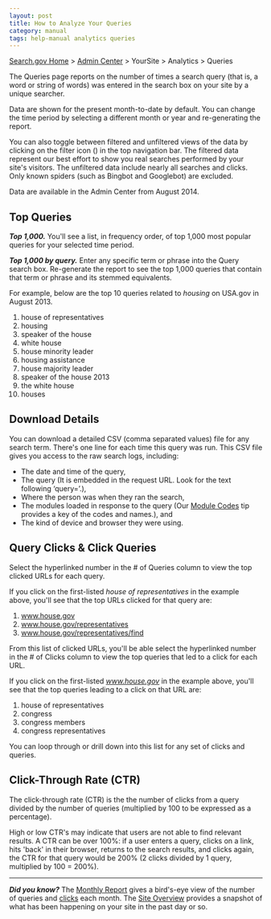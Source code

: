 ```yaml
---
layout: post
title: How to Analyze Your Queries
category: manual
tags: help-manual analytics queries
---
```


[Search.gov Home](/index.html) > [Admin Center](https://search.usa.gov/sites/) > YourSite > Analytics > Queries

The Queries page reports on the number of times a search query (that is, a word or string of words) was entered in the search box on your site by a unique searcher.

Data are shown for the present month-to-date by default. You can change the time period by selecting a different month or year and re-generating the report.

You can also toggle between filtered and unfiltered views of the data by clicking on the filter icon (<i class="icon-filter"></i>) in the top navigation bar. The filtered data represent our best effort to show you real searches performed by your site's visitors. The unfiltered data include nearly all searches and clicks. Only known spiders (such as Bingbot and Googlebot) are excluded.

Data are available in the Admin Center from August 2014.

## Top Queries

***Top 1,000.*** You'll see a list, in frequency order, of top 1,000 most popular queries for your selected time period. 

***Top 1,000 by query.*** Enter any specific term or phrase into the Query search box. Re-generate the report to see the top 1,000 queries that contain that term or phrase and its stemmed equivalents. 

For example, below are the top 10 queries related to *housing* on USA.gov in August 2013.

1. house of representatives
2. housing
3. speaker of the house
4. white house
5. house minority leader
6. housing assistance
7. house majority leader
8. speaker of the house 2013
9. the white house
10. houses

## Download Details

You can download a detailed CSV (comma separated values) file for any search term. There's one line for each time this query was run. This CSV file gives you access to the raw search logs, including:

* The date and time of the query,
* The query (It is embedded in the request URL. Look for the text following ‘query=’.), 
* Where the person was when they ran the search, 
* The modules loaded in response to the query (Our [Module Codes](/manual/module-codes.html) tip provides a key of the codes and names.), and
* The kind of device and browser they were using.
 
## Query Clicks & Click Queries

Select the hyperlinked number in the # of Queries column to view the top clicked URLs for each query.

If you click on the first-listed *house of representatives* in the example above, you'll see that the top URLs clicked for that query are:

1. www.house.gov
2. www.house.gov/representatives
3. www.house.gov/representatives/find

From this list of clicked URLs, you'll be able select the hyperlinked number in the # of Clicks column to view the top queries that led to a click for each URL.

If you click on the first-listed *www.house.gov* in the example above, you'll see that the top queries leading to a click on that URL are:

1. house of representatives
2. congress
3. congress members
4. congress representatives

You can loop through or drill down into this list for any set of clicks and queries.

## Click-Through Rate (CTR)

The click-through rate (CTR) is the the number of clicks from a query divided by the number of queries (multiplied by 100 to be expressed as a percentage).

High or low CTR's may indicate that users are not able to find relevant results. A CTR can be over 100%: if a user enters a query, clicks on a link, hits 'back' in their browser, returns to the search results, and clicks again, the CTR for that query would be 200% (2 clicks divided by 1 query, multiplied by 100 = 200%).

---

***Did you know?*** The [Monthly Report](/manual/monthly-reports.html) gives a bird's-eye view of the number of queries and [clicks](/manual/clicks.html) each month. The [Site Overview](/manual/site-overview.html) provides a snapshot of what has been happening on your site in the past day or so.
